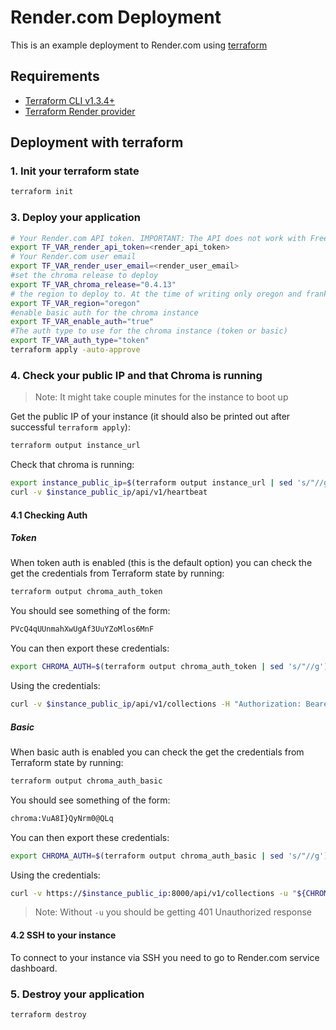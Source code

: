 # Render.com Deployment

This is an example deployment to Render.com using [terraform](https://www.terraform.io/)

## Requirements

- [Terraform CLI v1.3.4+](https://developer.hashicorp.com/terraform/tutorials/gcp-get-started/install-cli)
- [Terraform Render provider](https://registry.terraform.io/providers/jackall3n/render/latest/docs)

## Deployment with terraform

### 1. Init your terraform state

```bash
terraform init
```

### 3. Deploy your application

```bash
# Your Render.com API token. IMPORTANT: The API does not work with Free plan.
export TF_VAR_render_api_token=<render_api_token>
# Your Render.com user email
export TF_VAR_render_user_email=<render_user_email>
#set the chroma release to deploy
export TF_VAR_chroma_release="0.4.13"
# the region to deploy to. At the time of writing only oregon and frankfurt are available
export TF_VAR_region="oregon"
#enable basic auth for the chroma instance
export TF_VAR_enable_auth="true"
#The auth type to use for the chroma instance (token or basic)
export TF_VAR_auth_type="token"
terraform apply -auto-approve
```

### 4. Check your public IP and that Chroma is running

> Note: It might take couple minutes for the instance to boot up

Get the public IP of your instance (it should also be printed out after successful `terraform apply`):

```bash
terraform output instance_url
```

Check that chroma is running:

```bash
export instance_public_ip=$(terraform output instance_url | sed 's/"//g')
curl -v $instance_public_ip/api/v1/heartbeat
```

#### 4.1 Checking Auth

##### Token

When token auth is enabled (this is the default option) you can check the get the credentials from Terraform state by
running:

```bash
terraform output chroma_auth_token
```

You should see something of the form:

```bash
PVcQ4qUUnmahXwUgAf3UuYZoMlos6MnF
```

You can then export these credentials:

```bash
export CHROMA_AUTH=$(terraform output chroma_auth_token | sed 's/"//g')
```

Using the credentials:

```bash
curl -v $instance_public_ip/api/v1/collections -H "Authorization: Bearer ${CHROMA_AUTH}"
```

##### Basic

When basic auth is enabled you can check the get the credentials from Terraform state by running:

```bash
terraform output chroma_auth_basic
```

You should see something of the form:

```bash
chroma:VuA8I}QyNrm0@QLq
```

You can then export these credentials:

```bash
export CHROMA_AUTH=$(terraform output chroma_auth_basic | sed 's/"//g')
```

Using the credentials:

```bash
curl -v https://$instance_public_ip:8000/api/v1/collections -u "${CHROMA_AUTH}"
```

> Note: Without `-u` you should be getting 401 Unauthorized response

#### 4.2 SSH to your instance

To connect to your instance via SSH you need to go to Render.com service dashboard.

### 5. Destroy your application

```bash
terraform destroy
```
